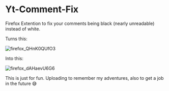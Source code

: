 # Yt-Comment-Fix
Firefox Extention to fix your comments being black (nearly unreadable) instead of white. 

Turns this: 

![firefox_QHnK0QUfO3](https://github.com/user-attachments/assets/4af89826-4684-4157-9386-d052e0ca1b92)



Into this: 

![firefox_dAHaevU6G6](https://github.com/user-attachments/assets/9a863364-1b58-4732-8235-e1488238dd5c)


This is just for fun. Uploading to remember my adventures, also to get a job in the future 😅
